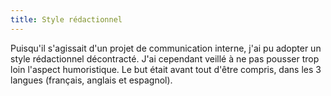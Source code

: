 ```yaml
---
title: Style rédactionnel
---
```


Puisqu'il s'agissait d'un projet de communication interne, j'ai pu
adopter un style rédactionnel décontracté. J'ai cependant veillé à ne
pas pousser trop loin l'aspect humoristique. Le but était avant tout
d'être compris, dans les 3 langues (français, anglais et espagnol).
